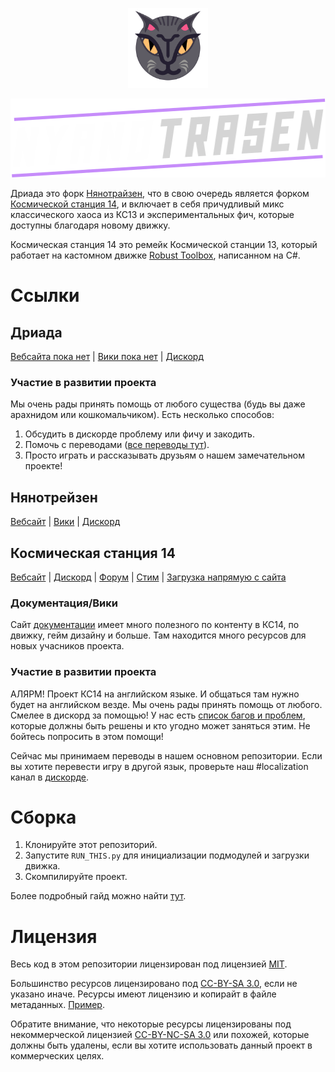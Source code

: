 <p align="center"> <img alt="Space Station 14 Nyanotrasen Logo" width="128" height="128" src="https://raw.githubusercontent.com/Nyanotrasen/Nyanotrasen/master/Resources/Textures/Logo/icon.svg" /></p>
<p align="center"> <img alt="Space Station 14 Nyanotrasen Logo" width="512" height="126" src="https://raw.githubusercontent.com/Nyanotrasen/Nyanotrasen/master/Resources/Textures/Logo/logo.png" /></p>

Дриада это форк [Нянотрайзен](https://github.com/Nyanotrasen/Nyanotrasen), что в свою очередь является форком [Космической станция 14](https://github.com/space-wizards/space-station-14), и включает в себя причудливый микс классического хаоса из КС13 и экспериментальных фич, которые доступны благодаря новому движку.

Космическая станция 14 это ремейк Космической станции 13, который работает на кастомном движке [Robust Toolbox](https://github.com/space-wizards/RobustToolbox), написанном на C#.

# Ссылки

## Дриада
[Вебсайта пока нет]() | [Вики пока нет]() | [Дискорд](https://discord.gg/RrQwR6HfDW)

### Участие в развитии проекта

Мы очень рады принять помощь от любого существа (будь вы даже арахнидом или кошкомальчиком). 
Есть несколько способов:
1. Обсудить в дискорде проблему или фичу и закодить.
2. Помочь с переводами ([все переводы тут](https://github.com/BasedUser/ss14-nyano/tree/nyano-ru/Resources/Locale/ru-RU)).
3. Просто играть и рассказывать друзьям о нашем замечательном проекте!

## Нянотрейзен
[Вебсайт](https://nyanotrasen.moe) | [Вики](https://wiki.nyanotrasen.moe/view/Main_Page) | [Дискорд](https://discord.gg/nyano)

## Космическая станция 14

[Вебсайт](https://spacestation14.io/) | [Дискорд](https://discord.ss14.io/) | [Форум](https://forum.spacestation14.io/) | [Стим](https://store.steampowered.com/app/1255460/Space_Station_14/) | [Загрузка напрямую с сайта](https://spacestation14.io/about/nightlies/)

### Документация/Вики

Сайт [документации](https://docs.spacestation14.io/) имеет много полезного по контенту в КС14, по движку, гейм дизайну и больше. Там находится много ресурсов для новых учасников проекта.

### Участие в развитии проекта
АЛЯРМ! Проект КС14 на английском языке. И общаться там нужно будет на английском везде.
Мы очень рады принять помощь от любого. Смелее в дискорд за помощью! У нас есть [список багов и проблем](https://github.com/Nyanotrasen/Nyanotrasen/issues), которые должны быть решены и кто угодно может заняться этим. Не бойтесь попросить в этом помощи!

Сейчас мы принимаем переводы в нашем основном репозитории. Если вы хотите перевести игру в другой язык, проверьте наш #localization канал в [дискорде](https://discord.gg/nyano).

# Сборка

1. Клонируйте этот репозиторий.
2. Запустите `RUN_THIS.py` для инициализации подмодулей и загрузки движка.
3. Скомпилируйте проект.

Более подробный гайд можно найти [тут](https://docs.spacestation14.io/getting-started/dev-setup).

# Лицензия

Весь код в этом репозитории лицензирован под лицензией [MIT](https://github.com/BasedUser/ss14-nyano/blob/nyano-ru/LICENSE.TXT).

Большинство ресурсов лицензировано под [CC-BY-SA 3.0](https://creativecommons.org/licenses/by-sa/3.0/), если не указано иначе. Ресурсы имеют лицензию и копирайт в файле метаданных. [Пример](https://github.com/BasedUser/ss14-nyano/blob/master/Resources/Textures/Objects/Tools/crowbar.rsi/meta.json).

Обратите внимание, что некоторые ресурсы лицензированы под некоммерческой лицензией [CC-BY-NC-SA 3.0](https://creativecommons.org/licenses/by-nc-sa/3.0/) или похожей, которые должны быть удалены, если вы хотите использовать данный проект в коммерческих целях.